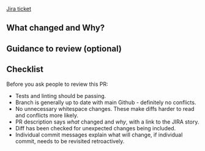 [Jira ticket](https://dsdmoj.atlassian.net/browse/EL-XXX)

## What changed and Why?

<!-- EXAMPLE, fill this in

I have added/removed/altered:

- [ ] Added foo in bar
- [ ] Removed baz

I am doing this because:

-
-
- 

-->

## Guidance to review (optional)

<!-- Anything useful to let the reviewer know? 

-

-->

## Checklist

Before you ask people to review this PR:

- Tests and linting should be passing.
- Branch is generally up to date with main Github - definitely no conflicts.
- No unnecessary whitespace changes. These make diffs harder to read and conflicts more likely.
- PR description says *what* changed and *why*, with a link to the JIRA story.
- Diff has been checked for unexpected changes being included.
- Individual commit messages explain what will change, if individual commit, needs to be revisited retroactively.
